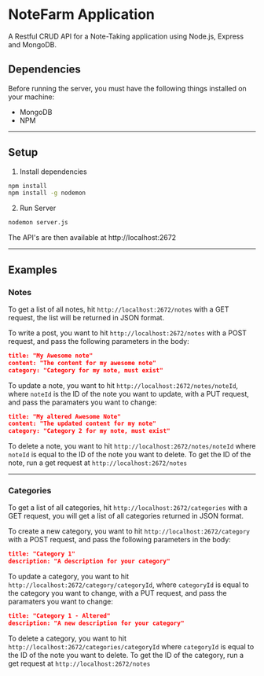 # NoteFarm Application

A Restful CRUD API for a Note-Taking application using Node.js, Express and MongoDB.

## Dependencies

Before running the server, you must have the following things installed on your machine:

- MongoDB
- NPM
---
## Setup

1. Install dependencies

```bash
npm install
npm install -g nodemon
```

2. Run Server

```bash
nodemon server.js
```

The API's are then available at http://localhost:2672

---

## Examples

### **Notes**

To get a list of all notes, hit `http://localhost:2672/notes` with a GET request, the list will be returned in JSON format.

To write a post, you want to hit `http://localhost:2672/notes` with a POST request, and pass the following parameters in the body:

```json
title: "My Awesome note"
content: "The content for my awesome note"
category: "Category for my note, must exist"
```

To update a note, you want to hit `http://localhost:2672/notes/noteId`, where `noteId` is the ID of the note you want to update, with a PUT request, and pass the paramaters you want to change:

```json
title: "My altered Awesome Note"
content: "The updated content for my note"
category: "Category 2 for my note, must exist"
```

To delete a note, you want to hit `http://localhost:2672/notes/noteId` where `noteId` is equal to the ID of the note you want to delete. To get the ID of the note, run a get request at `http://localhost:2672/notes`

---
### **Categories**

To get a list of all categories, hit `http://localhost:2672/categories` with a GET request, you will get a list of all categories returned in JSON format.

To create a new category, you want to hit `http://localhost:2672/category` with a POST request, and pass the following parameters in the body:

```json
title: "Category 1"
description: "A description for your category"
```

To update a category, you want to hit `http://localhost:2672/category/categoryId`, where `categoryId` is equal to the category you want to change, with a PUT request, and pass the paramaters you want to change:

```json
title: "Category 1 - Altered"
description: "A new description for your category"
```

To delete a category, you want to hit `http://localhost:2672/categories/categoryId` where `categoryId` is equal to the ID of the note you want to delete. To get the ID of the category, run a get request at `http://localhost:2672/notes`